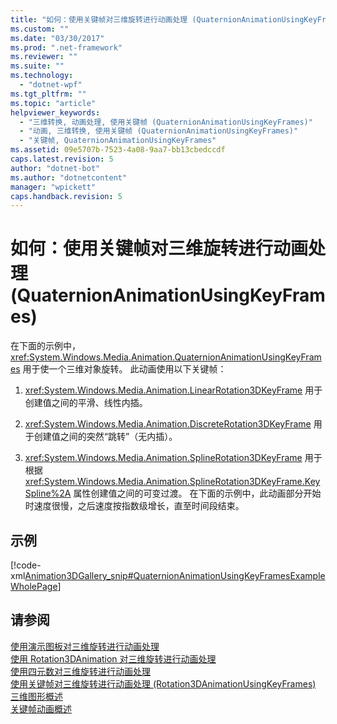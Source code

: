 ```yaml
---
title: "如何：使用关键帧对三维旋转进行动画处理 (QuaternionAnimationUsingKeyFrames) | Microsoft Docs"
ms.custom: ""
ms.date: "03/30/2017"
ms.prod: ".net-framework"
ms.reviewer: ""
ms.suite: ""
ms.technology: 
  - "dotnet-wpf"
ms.tgt_pltfrm: ""
ms.topic: "article"
helpviewer_keywords: 
  - "三维转换, 动画处理, 使用关键帧 (QuaternionAnimationUsingKeyFrames)"
  - "动画, 三维转换, 使用关键帧 (QuaternionAnimationUsingKeyFrames)"
  - "关键帧, QuaternionAnimationUsingKeyFrames"
ms.assetid: 09e5707b-7523-4a08-9aa7-bb13cbedccdf
caps.latest.revision: 5
author: "dotnet-bot"
ms.author: "dotnetcontent"
manager: "wpickett"
caps.handback.revision: 5
---
```

# 如何：使用关键帧对三维旋转进行动画处理 (QuaternionAnimationUsingKeyFrames)
在下面的示例中，<xref:System.Windows.Media.Animation.QuaternionAnimationUsingKeyFrames> 用于使一个三维对象旋转。  此动画使用以下关键帧：  
  
1.  <xref:System.Windows.Media.Animation.LinearRotation3DKeyFrame> 用于创建值之间的平滑、线性内插。  
  
2.  <xref:System.Windows.Media.Animation.DiscreteRotation3DKeyFrame> 用于创建值之间的突然“跳转”（无内插）。  
  
3.  <xref:System.Windows.Media.Animation.SplineRotation3DKeyFrame> 用于根据 <xref:System.Windows.Media.Animation.SplineRotation3DKeyFrame.KeySpline%2A> 属性创建值之间的可变过渡。  在下面的示例中，此动画部分开始时速度很慢，之后速度按指数级增长，直至时间段结束。  
  
## 示例  
 [!code-xml[Animation3DGallery_snip#QuaternionAnimationUsingKeyFramesExampleWholePage](../../../../samples/snippets/csharp/VS_Snippets_Wpf/Animation3DGallery_snip/CS/QuaternionAnimationUsingKeyFramesExample.xaml#quaternionanimationusingkeyframesexamplewholepage)]  
  
## 请参阅  
 [使用演示图板对三维旋转进行动画处理](../../../../docs/framework/wpf/graphics-multimedia/how-to-animate-a-3-d-rotation-using-storyboards.md)   
 [使用 Rotation3DAnimation 对三维旋转进行动画处理](../../../../docs/framework/wpf/graphics-multimedia/how-to-animate-a-3-d-rotation-using-rotation3danimation.md)   
 [使用四元数对三维旋转进行动画处理](../../../../docs/framework/wpf/graphics-multimedia/how-to-animate-a-3-d-rotation-using-quaternions.md)   
 [使用关键帧对三维旋转进行动画处理 \(Rotation3DAnimationUsingKeyFrames\)](../../../../docs/framework/wpf/graphics-multimedia/how-to-animate-a-3-d-rotation-using-key-frames.md)   
 [三维图形概述](../../../../docs/framework/wpf/graphics-multimedia/3-d-graphics-overview.md)   
 [关键帧动画概述](../../../../docs/framework/wpf/graphics-multimedia/key-frame-animations-overview.md)